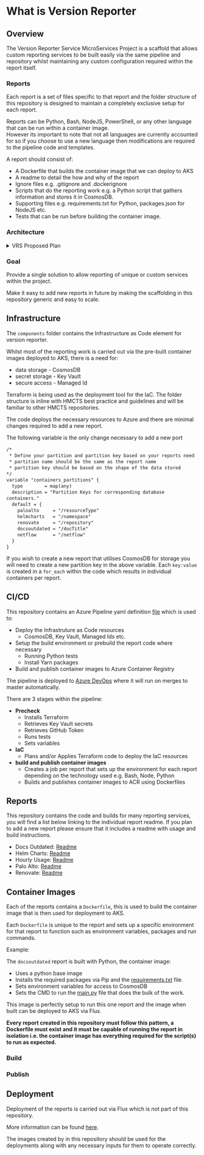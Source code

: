 # What is Version Reporter

## Overview

The Version Reporter Service MicroServices Project is a scaffold that allows custom reporting services to be built easily via the same pipeline and repository whilst maintaining any custom configuration required within the report itself.

### Reports

Each report is a set of files specific to that report and the folder structure of this repository is designed to maintain a completely exclusive setup for each report.

Reports can be Python, Bash, NodeJS, PowerShell, or any other language that can be run within a container image.<br>
However its important to note that not all languages are currently accounted for so if you choose to use a new language then modifications are required to the pipeline code and templates.

A report should consist of:

- A Dockerfile that builds the container image that we can deploy to AKS
- A readme to detail the how and why of the report
- Ignore files e.g. .gitignore and .dockerignore
- Scripts that do the reporting work e.g. a Python script that gathers information and stores it in CosmosDB.
- Supporting files e.g. requirements.txt for Python, packages.json for NodeJS etc.
- Tests that can be run before building the container image.

### Architecture

<details>
  <summary>VRS Proposed Plan</summary>
  <img alt="VRS" src="./images/version-reporter-v2.jpg" width="80%">
</details>

### Goal

Provide a single solution to allow reporting of unique or custom services within the project.

Make it easy to add new reports in future by making the scaffolding in this repository generic and easy to scale.

## Infrastructure

The `components` folder contains the Infrastructure as Code element for version reporter.

Whilst most of the reporting work is carried out via the pre-built container images deployed to AKS, there is a need for:

- data storage - CosmosDB
- secret storage - Key Vault
- secure access - Managed Id

Terraform is being used as the deployment tool for the IaC. The folder structure is inline with HMCTS best practice and guidelines and will be familiar to other HMCTS repositories.

The code deploys the necessary resources to Azure and there are minimal changes required to add a new report.

The following variable is the only change necessary to add a new port

```hcl
/*
 * Define your partition and partition key based on your reports need
 * partition name should be the same as the report name
 * partition key should be based on the shape of the data stored
*/
variable "containers_partitions" {
  type        = map(any)
  description = "Partition Keys for corresponding database containers."
  default = {
    paloalto     = "/resourceType"
    helmcharts   = "/namespace"
    renovate     = "/repository"
    docsoutdated = "/docTitle"
    netflow      = "/netflow"
  }
}
```

If you wish to create a new report that utilises CosmosDB for storage you will need to create a new partition key in the above variable.
Each `key:value` is created in a `for_each` within the code which results in individual containers per report.

## CI/CD

This repository contains an Azure Pipeline yaml definition [file](azure-pipelines.yaml) which is used to:

- Deploy the Infrastruture as Code resources
  - CosmosDB, Key Vault, Managed Ids etc.
- Setup the build environment or prebuild the report code where necessary
  - Running Python tests
  - Install Yarn packages
- Build and publish container images to Azure Container Registry

The pipeline is deployed to [Azure DevOps](https://dev.azure.com/hmcts/PlatformOperations/_build?definitionId=812&_a=summary) where it will run on merges to master automatically.

There are 3 stages within the pipeline:

- **Precheck**
  - Installs Terraform
  - Retrieves Key Vault secrets
  - Retrieves GitHub Token
  - Runs tests
  - Sets variables
- **IaC**
  - Plans and/or Applies Terraform code to deploy the IaC resources
- **build and publish container images**
  - Creates a job per report that sets up the environment for each report depending on the technology used e.g. Bash, Node, Python
  - Builds and publishes container images to ACR using Dockerfiles

## Reports

This repository contains the code and builds for many reporting services, you will find a list below linking to the individual report readme.
If you plan to add a new report please ensure that it includes a readme with usage and build instructions.

- Docs Outdated: [Readme](reports/docsoutdated/README.md)
- Helm Charts: [Readme](reports/helmcharts/README.md)
- Hourly Usage: [Readme](reports/hourlyusage/README.md)
- Palo Alto: [Readme](reports/paloalto/README.md)
- Renovate: [Readme](reports/renovate/README.md)

## Container Images

Each of the reports contains a `Dockerfile`, this is used to build the container image that is then used for deployment to AKS.

Each `Dockerfile` is unique to the report and sets up a specific environment for that report to function such as environment variables, packages and run commands.

Example:

The `docsoutdated` report is built with Python, the container image:

- Uses a python base image
- Installs the required packages via Pip and the [requirements.txt](reports/docsoutdated/requirements.txt) file.
- Sets environment variables for access to CosmosDB
- Sets the CMD to run the [main.py](reports/docsoutdated/main.py) file that does the bulk of the work.

This image is perfectly setup to run this one report and the image when built can be deployed to AKS via Flux.

**Every report created in this repository must follow this pattern, a Dockerfile must exist and it must be capable of running the report in isolation i.e. the container image has everything required for the script(s) to run as expected.**

### Build

### Publish

## Deployment

Deployment of the reports is carried out via Flux which is not part of this repository.

More information can be found [here](https://github.com/hmcts/sds-flux-config/tree/9a8ac5f9d043b4a95b9a05e6ed47c28e0c59c563/apps/monitoring/version-reporter).

The images created by in this repository should be used for the deployments along with any necessary inputs for them to operate correctly.
